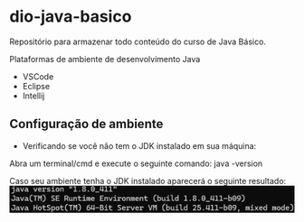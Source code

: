 # dio-java-basico

Repositório para armazenar todo conteúdo do curso de Java Básico.

Plataformas de ambiente de desenvolvimento Java

- VSCode
- Eclipse
- Intellij

## Configuração de ambiente

- Verificando se você não tem o JDK instalado em sua máquina:

Abra um terminal/cmd e execute o seguinte comando:
java -version

Caso seu ambiente tenha o JDK instalado aparecerá o seguinte resultado:
![alt text](image.png)